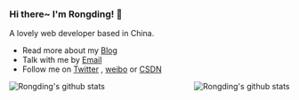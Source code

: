 <!--
**wangrongding/wangrongding** is a ✨ _special_ ✨ repository because its `README.md` (this file) appears on your GitHub profile.

Here are some ideas to get you started:

- 🔭 I’m currently working on ...
- 🌱 I’m currently learning ...
- 👯 I’m looking to collaborate on ...
- 🤔 I’m looking for help with ...
- 💬 Ask me about ...
- 📫 How to reach me: ...
- 😄 Pronouns: ...
- ⚡ Fun fact: ...
-->
### Hi there~ I'm Rongding! 👋

A lovely web developer based in China.
- Read more about my [Blog](http://www.fedtop.com/)
- Talk with me by [Email](mailto:wangrongding@qq.com)
- Follow me on [Twitter](https://twitter.com/Sparrow_wrd) , [weibo](https://weibo.com/wangrongding) or [CSDN](https://blog.csdn.net/weixin_42038245)

<a href="https://github.com/wangrongding/wangrongding">
  <img align="left" style="padding:0;" src="https://github-readme-stats.vercel.app/api?username=wangrongding&show_icons=truee&include_all_commits=true&theme=vue" alt="Rongding's github stats"/>
  <img align="right" style="padding:0;" src="https://github-readme-stats.vercel.app/api/top-langs/?username=anuraghazra&theme=vue" alt="Rongding's github stats"/>
</a>
